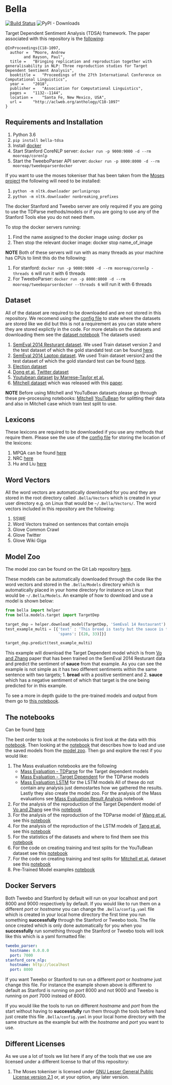 # Bella
[![Build Status](https://travis-ci.org/apmoore1/Bella.svg?branch=master)](https://travis-ci.org/apmoore1/Bella) ![PyPI - Downloads](https://img.shields.io/pypi/dm/bella-tdsa.svg)

Target Dependent Sentiment Analysis (TDSA) framework. The paper associated with this repository is the [following](https://aclanthology.info/papers/C18-1097/c18-1097):
```
@InProceedings{C18-1097,
  author = 	"Moore, Andrew
		and Rayson, Paul",
  title = 	"Bringing replication and reproduction together with generalisability in NLP: Three reproduction studies for Target Dependent Sentiment Analysis",
  booktitle = 	"Proceedings of the 27th International Conference on Computational Linguistics",
  year = 	"2018",
  publisher = 	"Association for Computational Linguistics",
  pages = 	"1132--1144",
  location = 	"Santa Fe, New Mexico, USA",
  url = 	"http://aclweb.org/anthology/C18-1097"
}
```


## Requirements and Installation
1. Python 3.6
2. `pip install bella-tdsa`
3. Install [docker](https://docs.docker.com/install/)
4. Start Stanford CoreNLP server: `docker run -p 9000:9000 -d --rm mooreap/corenlp`
5. Start the TweeboParser API server: `docker run -p 8000:8000 -d --rm mooreap/tweeboparserdocker`

If you want to use the moses tokeniser that has been taken from the [Moses project](https://github.com/moses-smt/mosesdecoder/blob/master/scripts/tokenizer/python-tokenizer/moses.py) the following will need to be installed:
1. `python -m nltk.downloader perluniprops`
2. `python -m nltk.downloader nonbreaking_prefixes`

The docker Stanford and Tweebo server are only required if you are going to use the TDParse methods/models or if you are going to use any of the Stanford Tools else you do not need them.

To stop the docker servers running:

1. Find the name assigned to the docker image using: docker ps
2. Then stop the relevant docker image: docker stop name_of_image

**NOTE**
Both of these servers will run with as many threads as your machine has CPUs to limit this do the following:
1. For stanford: `docker run -p 9000:9000 -d --rm mooreap/corenlp -threads 6` will run it with 6 threads
2. For TweeboParser: `docker run -p 8000:8000 -d --rm mooreap/tweeboparserdocker --threads 6` will run it with 6 threads


## Dataset

All of the dataset are required to be downloaded and are not stored in this repository. We recomend using the [config file](./config.yaml) to state where the datasets are stored like we did but this is not a requirement as you can state where they are stored explictly in the code. For more details on the datasets and downloading them see the [dataset notebook](https://github.com/apmoore1/Bella/blob/master/notebooks/datasets.ipynb) The datasets used:
1. [SemEval 2014 Resturant dataset](http://alt.qcri.org/semeval2014/task4/index.php?id=data-and-tools). We used Train dataset version 2 and the test dataset of which the gold standatd test can be found [here](http://metashare.ilsp.gr:8080/repository/browse/semeval-2014-absa-test-data-gold-annotations/b98d11cec18211e38229842b2b6a04d77591d40acd7542b7af823a54fb03a155/).
2. [SemEval 2014 Laptop dataset](http://alt.qcri.org/semeval2014/task4/index.php?id=data-and-tools). We used Train dataset version2 and the test dataset of which the gold standard test can be found [here](http://metashare.ilsp.gr:8080/repository/browse/semeval-2014-absa-test-data-gold-annotations/b98d11cec18211e38229842b2b6a04d77591d40acd7542b7af823a54fb03a155/).
3. [Election dataset](https://figshare.com/articles/EACL_2017_-_Multi-target_UK_election_Twitter_sentiment_corpus/4479563/1)
4. [Dong et al.](https://aclanthology.coli.uni-saarland.de/papers/P14-2009/p14-2009) [Twitter dataset](https://github.com/bluemonk482/tdparse/tree/master/data/lidong)
5. [Youtubean dataset](https://github.com/epochx/opinatt/blob/master/samsung_galaxy_s5.xml) [by Marrese-Taylor et al.](https://www.aclweb.org/anthology/W17-5213)
6. [Mitchell dataset](http://www.m-mitchell.com/code/MitchellEtAl-13-OpenSentiment.tgz) which was released with this [paper](https://www.aclweb.org/anthology/D13-1171).

**NOTE** Before using Mitchell and YouTuBean datasets please go through these pre-processing notebooks: [Mitchell](https://github.com/apmoore1/Bella/blob/master/notebooks/Mitchel%20et%20al%20dataset%20splitting.ipynb) [YouTuBean](https://github.com/apmoore1/Bella/blob/master/notebooks/YouTuBean%20dataset%20splitting.ipynb) for splitting their data and also in Mitchell case which train test split to use.

## Lexicons

These lexicons are required to be downloaded if you use any methods that require them. Please see the use of the [config file](./config.yaml) for storing the location of the lexicons:
1. MPQA can be found [here](http://mpqa.cs.pitt.edu/lexicons/subj_lexicon/)
2. NRC [here](http://saifmohammad.com/WebPages/NRC-Emotion-Lexicon.htm)
3. Hu and Liu [here](https://www.cs.uic.edu/~liub/FBS/sentiment-analysis.html#lexicon)

## Word Vectors

All the word vectors are automatically downloaded for you and they are stored in the root directory called `.Bella/Vectors` which is created in your user directory e.g. on Linux that would be `~/.Bella/Vectors/`. The word vectors included in this repository are the following:
1. SSWE
2. Word Vectors trained on sentences that contain emojis
3. Glove Common Crawl
4. Glove Twitter
5. Glove Wiki Giga


## Model Zoo

The model zoo can be found on the Git Lab repository [here](https://delta.lancs.ac.uk/mooreap/bella-models).

These models can be automatically downloaded through the code like the word vectors and stored in the `.Bella/Models` directory which is automatically placed in your home directory for instance on Linux that would be `~/.Bella/Models`. An example of how to download and use a model is shown below:
```python
from bella import helper
from bella.models.target import TargetDep

target_dep = helper.download_model(TargetDep, 'SemEval 14 Restaurant')
test_example_multi = [{'text' : 'This bread is tasty but the sauce is too rich', 'target': 'sauce', 
                       'spans': [(28, 33)]}]

target_dep.predict(test_example_multi)
```
This example will download the Target Dependent model which is from [Vo and Zhang](https://www.ijcai.org/Proceedings/15/Papers/194.pdf) paper that has been trained on the SemEval 2014 Resturant data and predict the sentiment of **sauce** from that example. As you can see the example is not simple as it has two different sentiments within the same sentence with two targets; 1. **bread** with a positive sentiment and 2. **sauce** which has a negative sentiment of which that target is the one being predicted for in this example.

To see a more in depth guide to the pre-trained models and output from them go to [this notebook](./notebooks/Pre-Trained%20Model%20Example.ipynb).

## The notebooks

Can be found [here](./notebooks)

The best order to look at the notebooks is first look at the data with this [notebook](./notebooks/datasets.ipynb). Then looking at the [notebook](./notebooks/Model%20Example.ipynb) that describes how to load and use the saved models from the [model zoo](#model-zoo). Then go and explore the rest if you would like:

1. The Mass evaluation notebooks are the following
   * [Mass Evaluation - TDParse](./notebooks/Mass%20Evaluation%20-%20TDParse.ipynb) for the Target dependent models
   * [Mass Evaluation - Target Dependent](./notebooks/Mass%20Evaluation%20-%20Target%20Dependent.ipynb) for the TDParse models
   * [Mass Evaluation LSTM](./notebooks/Mass%20Evaluation%20LSTM.ipynb) for the LSTM models
  All of these do not contain any analysis just demostartes how we gathered the results. Lastly they also create the model zoo. For the analysis of the Mass evaluations see [Mass Evaluation Result Analysis](./notebooks/Mass%20Evaluation%20Result%20Analysis.ipynb) notebook
2. For the analysis of the reproduction of the Target Dependent model of [Vo and Zhang](https://www.ijcai.org/Proceedings/15/Papers/194.pdf) see this [notebook](./notebooks/target_model.ipynb)
3. For the analysis of the reproduction of the TDParse model of [Wang et al.](https://aclanthology.coli.uni-saarland.de/papers/E17-1046/e17-1046) see this [notebook](./notebooks/TDParse.ipynb)
4. For the analysis of the reproduction of the LSTM models of [Tang et al.](https://www.aclweb.org/anthology/C16-1311) see this [notebook](./notebooks/LSTM.ipynb)
5. For the statistics of the datasets and where to find them see this [notebook](./notebooks/datasets.ipynb)
6. For the code on creating training and test splits for the YouTuBean dataset see this [notebook](./notebooks/YouTuBean%20dataset%20splitting.ipynb)
7. For the code on creating training and test splits for [Mitchell et al.](https://www.aclweb.org/anthology/D13-1171) dataset see this [notebook](./notebooks/Mitchel%20et%20al%20dataset%20splitting.ipynb)
8. Pre-Trained Model examples [notebook](./notebooks/Pre-Trained%20Model%20Example.ipynb)

## Docker Servers

Both Tweebo and Stanford by default will run on your localhost and port 8000 and 9000 respectively by default. If you would like to run them on a different *port* or *hostname* you can change the `.Bella/config.yaml` file which is created in your local home directory the first time you run something **successfully** through the Stanford or Tweebo tools. The file once created which is only done automatically for you when you **successfully** run something through the Stanford or Tweebo tools will look like this which is a yaml formatted file:
```yaml
tweebo_parser:
  hostname: 0.0.0.0
  port: 7000
stanford_core_nlp:
  hostname: http://localhost
  port: 8000
```
If you want Tweebo or Stanford to run on a different *port* or *hostname* just change this file. For instance the example shown above is different to default as Stanford is running on *port* 8000 and not 9000 and Tweebo is running on *port* 7000 instead of 8000.

If you would like the tools to run on different *hostname* and *port* from the start without having to **successfully** run them through the tools before hand just create this file `.Bella/config.yaml` in your local home directory with the same structure as the example but with the *hostname* and *port* you want to use.

## Different Licenses

As we use a lot of tools we list here if any of the tools that we use are licensed under a different license to that of this repository:
1. The Moses tokeniser is licensed under [GNU Lesser General Public License version 2.1](https://www.gnu.org/licenses/old-licenses/lgpl-2.1.en.html) or, at your option, any later version.
